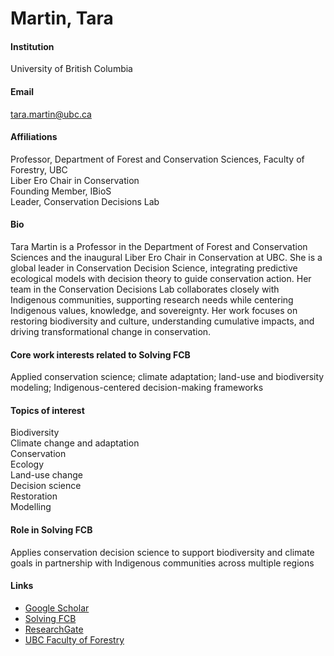 # Martin, Tara

#### Institution

University of British Columbia

#### Email

tara.martin@ubc.ca

#### Affiliations

Professor, Department of Forest and Conservation Sciences, Faculty of Forestry, UBC\
Liber Ero Chair in Conservation\
Founding Member, IBioS\
Leader, Conservation Decisions Lab

#### Bio

Tara Martin is a Professor in the Department of Forest and Conservation Sciences and the inaugural Liber Ero Chair in Conservation at UBC. She is a global leader in Conservation Decision Science, integrating predictive ecological models with decision theory to guide conservation action. Her team in the Conservation Decisions Lab collaborates closely with Indigenous communities, supporting research needs while centering Indigenous values, knowledge, and sovereignty. Her work focuses on restoring biodiversity and culture, understanding cumulative impacts, and driving transformational change in conservation.

#### Core work interests related to Solving FCB

Applied conservation science; climate adaptation; land-use and biodiversity modeling; Indigenous-centered decision-making frameworks

#### Topics of interest

Biodiversity\
Climate change and adaptation\
Conservation\
Ecology\
Land-use change\
Decision science\
Restoration\
Modelling

#### Role in Solving FCB

Applies conservation decision science to support biodiversity and climate goals in partnership with Indigenous communities across multiple regions

#### Links

* [Google Scholar](https://scholar.google.com/citations?user=58Bb97kAAAAJ)
* [Solving FCB](https://solvingfcb.org/people/martin-t/)
* [ResearchGate](https://www.researchgate.net/profile/Tara-Martin)
* [UBC Faculty of Forestry](https://forestry.ubc.ca/faculty-profile/tara-martin/)
